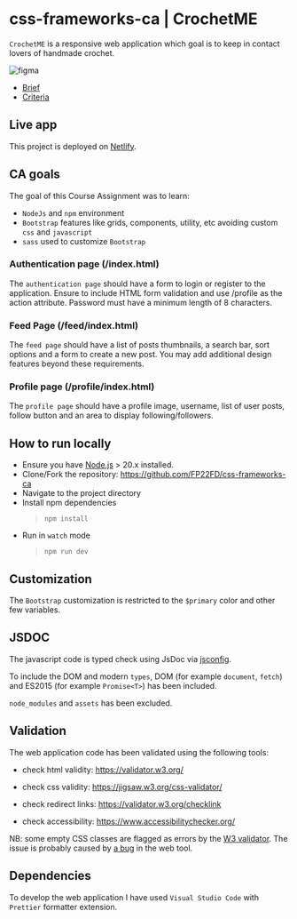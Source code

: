 # css-frameworks-ca | CrochetME

`CrochetME` is a responsive web application which goal is to keep in contact lovers of handmade crochet.

![figma](https://github.com/FP22FD/css-frameworks-ca/assets/112474910/f04e6456-9af3-435d-a9a4-f6fbad42f1e8)

- [Brief](docs/css-frameworks-brief.pdf)
- [Criteria](docs/css-frameworks-criteria.pdf)

## Live app

This project is deployed on [Netlify](https://luminous-pothos-3e9a98.netlify.app/).

## CA goals

The goal of this Course Assignment was to learn:

- `NodeJs` and `npm` environment
- `Bootstrap` features like grids, components, utility, etc avoiding custom `css` and `javascript`
- `sass` used to customize `Bootstrap`

### Authentication page (/index.html)

The `authentication page` should have a form to login or register to the application. Ensure to include HTML form validation and use /profile as the action attribute. Password must have a minimum length of 8 characters.

### Feed Page (/feed/index.html)

The `feed page` should have a list of posts thumbnails, a search bar, sort options and a form to create a new post. You may add additional design features beyond these requirements.

### Profile page (/profile/index.html)

The `profile page` should have a profile image, username, list of user posts, follow button and an area to display following/followers.

## How to run locally

- Ensure you have [Node.js](https://nodejs.org/) > 20.x installed.
- Clone/Fork the repository: <https://github.com/FP22FD/css-frameworks-ca>
- Navigate to the project directory
- Install npm dependencies
  > `npm install`
- Run in `watch` mode
  > `npm run dev`

## Customization

The `Bootstrap` customization is restricted to the `$primary` color and other few variables.

<!-- - Describe any prerequisites, libraries, OS version, etc., needed before installing the program.
- ex. Windows 10 -->

## JSDOC

The javascript code is typed check using JsDoc via [jsconfig](https://code.visualstudio.com/docs/languages/jsconfig).

To include the DOM and modern `types`, DOM (for example `document`, `fetch`) and ES2015 (for example `Promise<T>`) has been included.

`node_modules` and `assets` has been excluded.

## Validation

The web application code has been validated using the following tools:

- check html validity: <https://validator.w3.org/>

- check css validity: <https://jigsaw.w3.org/css-validator/>

- check redirect links: <https://validator.w3.org/checklink>

- check accessibility: <https://www.accessibilitychecker.org/>

NB: some empty CSS classes are flagged as errors by the [W3 validator](http://validator.w3.org).
The issue is probably caused by [a bug](https://github.com/twbs/bootstrap/issues/36508) in the web tool.

## Dependencies

To develop the web application I have used `Visual Studio Code` with `Prettier` formatter extension.

